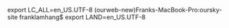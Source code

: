 export LC_ALL=en_US.UTF-8
(ourweb-new)Franks-MacBook-Pro:oursky-site franklamhang$ export LAND=en_US.UTF-8


